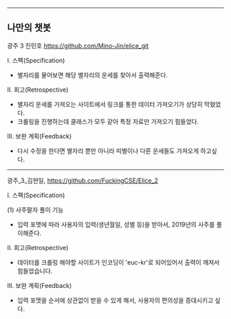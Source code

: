 
---
나만의 챗봇
---
광주 3 진민호 https://github.com/Mino-Jin/elice_git

I. 스펙(Specification)
 - 별자리를 물어보면 해당 별자리의 운세를 찾아서 출력해준다.

II. 회고(Retrospective)
 - 별자리 운세를 가져오는 사이트에서 링크를 통한 데이터 가져오기가 상당히 막혔었다.
 - 크롤링을 진행하는데 클래스가 모두 같아 특정 자료만 가져오기 힘들었다.

III. 보완 계획(Feedback)
 - 다시 수정을 한다면 별자리 뿐만 아니라 띠별이나 다른 운세들도 가져오게 하고싶다.
---
광주_3_김현일, https://github.com/FuckingCSE/Elice_2


I. 스펙(Specification)

(1) 사주팔자 풀이 기능
- 입력 포맷에 따라 사용자의 입력(생년월일, 성별 등)을 받아서, 2019년의 사주를 풀이해준다.


II. 회고(Retrospective)

- 데이터를 크롤링 해야할 사이트가 인코딩이 'euc-kr'로 되어있어서 출력이 깨져서 힘들었습니다.


III. 보완 계획(Feedback)

- 입력 포맷을 순서에 상관없이 받을 수 있게 해서, 사용자의 편의성을 증대시키고 싶다.
